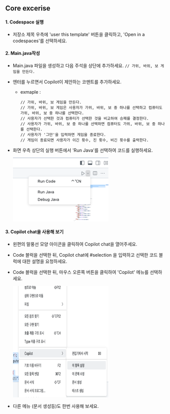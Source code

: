 ## Core excerise
#### 1. Codespace 실행
- 저장소 제목 우측에 'user this template' 버튼을 클릭하고, 'Open in a codespaces'를 선택하세요.

#### 2. Main.java작성

- Main.java 파일을 생성하고 다음 주석을 상단에 추가하세요.
  `// 가위, 바위, 보 게임을 만든다.`

- 엔터를 누르면서 Copilot이 제안하는 코맨트를 추가하세요.
  - exmaple :
    ```
    // 가위, 바위, 보 게임을 만든다.
    // 가위, 바위, 보 게임은 사용자가 가위, 바위, 보 중 하나를 선택하고 컴퓨터도 가위, 바위, 보 중 하나를 선택한다.
    // 사용자가 선택한 것과 컴퓨터가 선택한 것을 비교하여 승패를 결정한다.
    // 사용자가 가위, 바위, 보 중 하나를 선택하면 컴퓨터도 가위, 바위, 보 중 하나를 선택한다.
    // 사용자가 '그만'을 입력하면 게임을 종료한다.
    // 게임이 종료되면 사용자가 이긴 횟수, 진 횟수, 비긴 횟수를 출력한다.
    ```
- 화면 우측 상단의 실행 버튼에서 'Run Java'를 선택하여 코드를 실행하세요.
  <p> 
  <img src="/assets/runJava.png" alt="Run Java" width="300" height="200">
  </p>

#### 3. Copilot chat을 사용해 보기
- 왼편의 말풍선 모양 아이콘을 클릭하여 Copilot chat을 열어주세요.
- Code 블럭을 선택한 뒤, Copilot chat에 #selection 을 입력하고 선택한 코드 블럭에 대한 설명을 요청하세요.
- Code 블럭을 선택한 뒤, 마우스 오른쪽 버튼을 클릭하여 'Copilot' 메뉴를 선택하세요.
  <p>
  <img src="/assets/copilot_chat_rightmouse.png" alt="Copilot Menu" width="300" height="350">
  </p>

- 다른 메뉴 (문서 생성등)도 한번 사용해 보세요.




